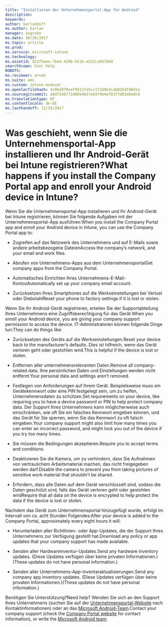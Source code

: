 ```yaml
---
title: "Installieren der Unternehmensportal-App für Android"
description: 
keywords: 
author: barlanmsft
ms.author: barlan
manager: angrobe
ms.date: 10/20/2017
ms.topic: article
ms.prod: 
ms.service: microsoft-intune
ms.technology: 
ms.assetid: d22f5aea-7be4-419b-b51b-a522ca037b69
searchScope: User help
ROBOTS: 
ms.reviewer: arnab
ms.suite: ems
ms.custom: intune-enduser
ms.openlocfilehash: 4c0bd979eaf94117e5cc1f2d0e3cab02b4f86d1a
ms.sourcegitcommit: a9d734877340894637e03f4b4ef83f7d01ddedc8
ms.translationtype: HT
ms.contentlocale: de-DE
ms.lasthandoff: 12/19/2017
---
```

# <a name="what-happens-if-you-install-the-company-portal-app-and-enroll-your-android-device-in-intune"></a><span data-ttu-id="fbfa7-102">Was geschieht, wenn Sie die Unternehmensportal-App installieren und Ihr Android-Gerät bei Intune registrieren?</span><span class="sxs-lookup"><span data-stu-id="fbfa7-102">What happens if you install the Company Portal app and enroll your Android device in Intune?</span></span>

<span data-ttu-id="fbfa7-103">Wenn Sie die Unternehmensportal-App installieren und Ihr Android-Gerät bei Intune registrieren, können Sie folgende Aufgaben mit der Unternehmensportal-App ausführen:</span><span class="sxs-lookup"><span data-stu-id="fbfa7-103">When you install the Company Portal app and enroll your Android device in Intune, you can use the Company Portal app to:</span></span>

-   <span data-ttu-id="fbfa7-104">Zugreifen auf das Netzwerk des Unternehmens und auf E-Mails sowie andere arbeitsbezogene Dateien</span><span class="sxs-lookup"><span data-stu-id="fbfa7-104">Access the company’s network, and your email and work files.</span></span>

-   <span data-ttu-id="fbfa7-105">Abrufen von Unternehmens-Apps aus dem Unternehmensportal</span><span class="sxs-lookup"><span data-stu-id="fbfa7-105">Get company apps from the Company Portal.</span></span>

-   <span data-ttu-id="fbfa7-106">Automatisches Einrichten Ihres Unternehmens-E-Mail-Kontos</span><span class="sxs-lookup"><span data-stu-id="fbfa7-106">Automatically set up your company email account.</span></span>

-   <span data-ttu-id="fbfa7-107">Zurücksetzen Ihres Smartphones auf die Werkseinstellungen bei Verlust oder Diebstahl</span><span class="sxs-lookup"><span data-stu-id="fbfa7-107">Reset your phone to factory settings if it is lost or stolen.</span></span>

<span data-ttu-id="fbfa7-108">Wenn Sie Ihr Android-Gerät registrieren, erteilen Sie der Supportabteilung Ihres Unternehmens eine Zugriffsberechtigung für das Gerät.</span><span class="sxs-lookup"><span data-stu-id="fbfa7-108">When you enroll your Android device, you are giving your company support permission to access the device.</span></span> <span data-ttu-id="fbfa7-109">IT-Administratoren können folgende Dinge tun:</span><span class="sxs-lookup"><span data-stu-id="fbfa7-109">They can do things like:</span></span>

-   <span data-ttu-id="fbfa7-110">Zurücksetzen des Geräts auf die Werkseinstellungen.</span><span class="sxs-lookup"><span data-stu-id="fbfa7-110">Reset your device back to the manufacturer’s defaults.</span></span> <span data-ttu-id="fbfa7-111">Dies ist hilfreich, wenn das Gerät verloren geht oder gestohlen wird.</span><span class="sxs-lookup"><span data-stu-id="fbfa7-111">This is helpful if the device is lost or stolen.</span></span>

-   <span data-ttu-id="fbfa7-112">Entfernen aller unternehmensrelevanten Daten.</span><span class="sxs-lookup"><span data-stu-id="fbfa7-112">Remove all company-related data.</span></span> <span data-ttu-id="fbfa7-113">Ihre persönlichen Daten und Einstellungen werden nicht entfernt.</span><span class="sxs-lookup"><span data-stu-id="fbfa7-113">Your personal data and settings aren’t removed.</span></span>

-   <span data-ttu-id="fbfa7-114">Festlegen von Anforderungen auf Ihrem Gerät. Beispielsweise muss ein Gerätekennwort oder eine PIN festgelegt sein, um zu helfen, Unternehmensdaten zu schützen.</span><span class="sxs-lookup"><span data-stu-id="fbfa7-114">Set requirements on your device, like requiring you to have a device password or PIN to help protect company data.</span></span> <span data-ttu-id="fbfa7-115">Der Support Ihres Unternehmens kann möglicherweise auch einschränken, wie oft Sie ein falsches Kennwort eingeben können, und das Gerät für Sie sperren, wenn Sie das Kennwort zu oft falsch eingeben.</span><span class="sxs-lookup"><span data-stu-id="fbfa7-115">Your company support might also limit how many times you can enter an incorrect password, and might lock you out of the device if you try too many times.</span></span>

-   <span data-ttu-id="fbfa7-116">Sie müssen die Bedingungen akzeptieren.</span><span class="sxs-lookup"><span data-stu-id="fbfa7-116">Require you to accept terms and conditions.</span></span>

-   <span data-ttu-id="fbfa7-117">Deaktivieren Sie die Kamera, um zu verhindern, dass Sie Aufnahmen von vertraulichem Arbeitsmaterial machen, das nicht freigegeben werden darf.</span><span class="sxs-lookup"><span data-stu-id="fbfa7-117">Disable the camera to prevent you from taking pictures of sensitive work material that shouldn't be shared.</span></span>

-   <span data-ttu-id="fbfa7-118">Erfordern, dass alle Daten auf dem Gerät verschlüsselt sind, sodass die Daten geschützt sind, falls das Gerät verloren geht oder gestohlen wird</span><span class="sxs-lookup"><span data-stu-id="fbfa7-118">Require that all data on the device is encrypted to help protect the data if the device is lost or stolen.</span></span>

<span data-ttu-id="fbfa7-119">Nachdem das Gerät zum Unternehmensportal hinzugefügt wurde, erfolgt im Intervall von ca. acht Stunden Folgendes:</span><span class="sxs-lookup"><span data-stu-id="fbfa7-119">After your device is added to the Company Portal, approximately every eight hours it will:</span></span>

-   <span data-ttu-id="fbfa7-120">Herunterladen aller Richtlinien- oder App-Updates, die der Support Ihres Unternehmens zur Verfügung gestellt hat.</span><span class="sxs-lookup"><span data-stu-id="fbfa7-120">Download any policy or app updates that your company support has made available.</span></span>

-   <span data-ttu-id="fbfa7-121">Senden aller Hardwareinventur-Updates.</span><span class="sxs-lookup"><span data-stu-id="fbfa7-121">Send any hardware inventory updates.</span></span> <span data-ttu-id="fbfa7-122">(Diese Updates verfügen über keine privaten Informationen.)</span><span class="sxs-lookup"><span data-stu-id="fbfa7-122">(These updates do not have personal information.)</span></span>

-   <span data-ttu-id="fbfa7-123">Senden aller Unternehmens-App-Inventaraktualisierungen.</span><span class="sxs-lookup"><span data-stu-id="fbfa7-123">Send any company app inventory updates.</span></span> <span data-ttu-id="fbfa7-124">(Diese Updates verfügen über keine privaten Informationen.)</span><span class="sxs-lookup"><span data-stu-id="fbfa7-124">(These updates do not have personal information.)</span></span>

<span data-ttu-id="fbfa7-125">Benötigen Sie Unterstützung?</span><span class="sxs-lookup"><span data-stu-id="fbfa7-125">Need help?</span></span> <span data-ttu-id="fbfa7-126">Wenden Sie sich an den Support Ihres Unternehmens (suchen Sie auf der [Unternehmensportal-Website](https://portal.manage.microsoft.com#HelpDeskDialog) nach Kontaktinformationen) oder an das <a href="mailto:wintunedroidfbk@microsoft.com?subject=I'm having trouble installing the Company Portal app on my Android device&body=Describe the issue you're experiencing here.">Microsoft Android-Team</a>.</span><span class="sxs-lookup"><span data-stu-id="fbfa7-126">Contact your company support (check the [Company Portal website](https://portal.manage.microsoft.com#HelpDeskDialog) for contact information), or write the <a href="mailto:wintunedroidfbk@microsoft.com?subject=I'm having trouble installing the Company Portal app on my Android device&body=Describe the issue you're experiencing here.">Microsoft Android team</a>.</span></span>

